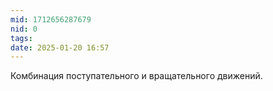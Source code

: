 ```yaml
---
mid: 1712656287679
nid: 0
tags: 
date: 2025-01-20 16:57
---
```

Комбинация поступательного и вращательного движений.